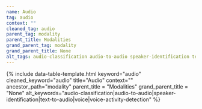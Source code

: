 ```yaml
---
name: Audio
tag: audio
context: ""
cleaned_tag: audio
parent_tag: modality
parent_title: Modalities
grand_parent_tag: modality
grand_parent_title: None
alt_tags: audio-classification audio-to-audio speaker-identification text-to-audio voice voice-activity-detection
---
```


{% include data-table-template.html 
  keyword="audio" 
  cleaned_keyword="audio" 
  title="Audio"
  context=""
  ancestor_path="modality" 
  parent_title = "Modalities"
  grand_parent_title = "None"
  alt_keywords="audio-classification|audio-to-audio|speaker-identification|text-to-audio|voice|voice-activity-detection"
%}


